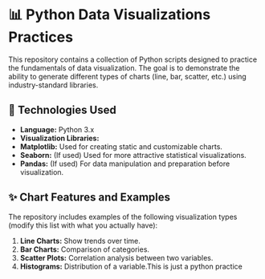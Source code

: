 # 📊 Python Data Visualizations Practices

This repository contains a collection of Python scripts designed to practice the fundamentals of data visualization. The goal is to demonstrate the ability to generate different types of charts (line, bar, scatter, etc.) using industry-standard libraries.

## 🚀 Technologies Used

* **Language:** Python 3.x
* **Visualization Libraries:**
* **Matplotlib:** Used for creating static and customizable charts.
* **Seaborn:** (If used) Used for more attractive statistical visualizations.
* **Pandas:** (If used) For data manipulation and preparation before visualization.

## ✨ Chart Features and Examples

The repository includes examples of the following visualization types (modify this list with what you actually have):

1. **Line Charts:** Show trends over time.
2. **Bar Charts:** Comparison of categories.
3. **Scatter Plots:** Correlation analysis between two variables.
4. **Histograms:** Distribution of a variable.This is just a python practice

